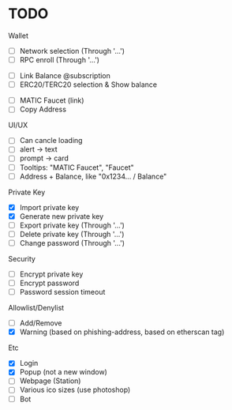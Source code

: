 # TODO

Wallet
<!-- - [x] Address selection -->
- [ ] Network selection (Through '...')
- [ ] RPC enroll (Through '...')
<!-- - [x] MATIC Balance -->
- [ ] Link Balance @subscription
- [ ] ERC20/TERC20 selection & Show balance
<!-- - [x] ERC20 Faucet -->
- [ ] MATIC Faucet (link)
- [ ] Copy Address

<!-- Task
- [x] fix Type: UNKNOWN
- [x] Update History breaks current Task #N -->

UI/UX
<!-- - [x] 'x' button on 'TYPE PASSWORD' -->
- [ ] Can cancle loading
- [ ] alert -> text
- [ ] prompt -> card
- [ ] Tooltips: "MATIC Faucet", "Faucet"
- [ ] Address + Balance, like "0x1234... / Balance"

Private Key
- [x] Import private key
- [x] Generate new private key
- [ ] Export private key (Through '...')
- [ ] Delete private key (Through '...')
- [ ] Change password (Through '...')

Security
- [ ] Encrypt private key
- [ ] Encrypt password
- [ ] Password session timeout

Allowlist/Denylist
- [ ] Add/Remove
- [x] Warning (based on phishing-address, based on etherscan tag)
<!-- - [ ] Long-term TODO: FDS by GNN. Via Chainlink Functions? -->

Etc
- [x] Login
- [x] Popup (not a new window)
- [ ] Webpage (Station)
- [ ] Various ico sizes (use photoshop)
- [ ] Bot
